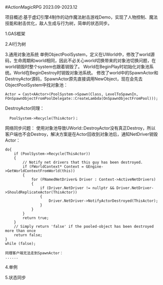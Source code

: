#ActionMagicRPG       2023.09-2023.12

项目概述:基于虚幻引擎4制作的动作魔法射击游戏Demo，实现了人物控制、魔法技能和射击优化，敌人生成与行为树，简单的状态同步。


1.GAS框架



2.AI行为树



3.通用对象池系统
单例ObjectPoolSystem，定义在UWorld中，修改了world源码，生命周期和world相同，因此不必关心world切换带来的对象池切换问题，在world销毁时整个system也跟着销毁了。
World在BeginPlay时初始化对象池系统。World在BeginDestroy时销毁对象池系统。
修改了world中的SpawnActor和DestroyActor源码，SpawnActor原先直接调用NewObject<AActor>，现在会先去ObjectPoolSystem中找对象池：

    Actor = Cast<AActor>(PoolSystem->Spawn(Class, LevelToSpawnIn, FOnSpawnObjectFromPoolDelegate::CreateLambda(OnSpawnObjectFromPool)));
    
DestroyActor同理：

	  PoolSystem->Recycle(ThisActor)；

 
网络同步问题：
    使用对象池导致UWorld::DestroyActor没有真正Destroy，所以客户端也不会Destroy，解决方案是在Actor回收到对象池后，通知NetDriver销毁Actor：

	do{
		if (PoolSystem->Recycle(ThisActor))
		{
			// Notify net drivers that this guy has been destroyed.
			if (FWorldContext* Context = GEngine->GetWorldContextFromWorld(this))
			{
				for (FNamedNetDriver& Driver : Context->ActiveNetDrivers)
				{
					if (Driver.NetDriver != nullptr && Driver.NetDriver->ShouldReplicateActor(ThisActor))
					{
						Driver.NetDriver->NotifyActorDestroyed(ThisActor);
					}
				}
			}
			return true;
		}
		// Simply return 'false' if the pooled-object has been destroyed more than once
		return false;
	}
	while (false);
 
    同理客户端无法走到SpawnActor：
    ......



4.单例



5.状态同步






